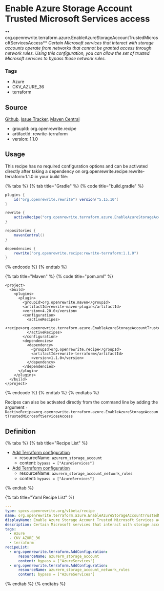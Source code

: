 # Enable Azure Storage Account Trusted Microsoft Services access

** org.openrewrite.terraform.azure.EnableAzureStorageAccountTrustedMicrosoftServicesAccess**
_Certain Microsoft services that interact with storage accounts operate from networks that cannot be granted access through network rules. Using this configuration, you can allow the set of trusted Microsoft services to bypass those network rules._

### Tags

* Azure
* CKV_AZURE_36
* terraform

## Source

[Github](https://github.com/openrewrite/rewrite-terraform), [Issue Tracker](https://github.com/openrewrite/rewrite-terraform/issues), [Maven Central](https://search.maven.org/artifact/org.openrewrite.recipe/rewrite-terraform/1.1.0/jar)

* groupId: org.openrewrite.recipe
* artifactId: rewrite-terraform
* version: 1.1.0


## Usage

This recipe has no required configuration options and can be activated directly after taking a dependency on org.openrewrite.recipe:rewrite-terraform:1.1.0 in your build file:

{% tabs %}
{% tab title="Gradle" %}
{% code title="build.gradle" %}
```groovy
plugins {
    id("org.openrewrite.rewrite") version("5.15.10")
}

rewrite {
    activeRecipe("org.openrewrite.terraform.azure.EnableAzureStorageAccountTrustedMicrosoftServicesAccess")
}

repositories {
    mavenCentral()
}

dependencies {
    rewrite("org.openrewrite.recipe:rewrite-terraform:1.1.0")
}
```
{% endcode %}
{% endtab %}

{% tab title="Maven" %}
{% code title="pom.xml" %}
```markup
<project>
  <build>
    <plugins>
      <plugin>
        <groupId>org.openrewrite.maven</groupId>
        <artifactId>rewrite-maven-plugin</artifactId>
        <version>4.20.0</version>
        <configuration>
          <activeRecipes>
            <recipe>org.openrewrite.terraform.azure.EnableAzureStorageAccountTrustedMicrosoftServicesAccess</recipe>
          </activeRecipes>
        </configuration>
        <dependencies>
          <dependency>
            <groupId>org.openrewrite.recipe</groupId>
            <artifactId>rewrite-terraform</artifactId>
            <version>1.1.0</version>
          </dependency>
        </dependencies>
      </plugin>
    </plugins>
  </build>
</project>
```
{% endcode %}
{% endtab %}
{% endtabs %}

Recipes can also be activated directly from the command line by adding the argument `-DactiveRecipe=org.openrewrite.terraform.azure.EnableAzureStorageAccountTrustedMicrosoftServicesAccess`

## Definition

{% tabs %}
{% tab title="Recipe List" %}
* [Add Terraform configuration](../../terraform/addconfiguration.md)
  * resourceName: `azurerm_storage_account`
  * content: `bypass = ["AzureServices"]`
* [Add Terraform configuration](../../terraform/addconfiguration.md)
  * resourceName: `azurerm_storage_account_network_rules`
  * content: `bypass = ["AzureServices"]`

{% endtab %}

{% tab title="Yaml Recipe List" %}
```yaml
---
type: specs.openrewrite.org/v1beta/recipe
name: org.openrewrite.terraform.azure.EnableAzureStorageAccountTrustedMicrosoftServicesAccess
displayName: Enable Azure Storage Account Trusted Microsoft Services access
description: Certain Microsoft services that interact with storage accounts operate from networks that cannot be granted access through network rules. Using this configuration, you can allow the set of trusted Microsoft services to bypass those network rules.
tags:
  - Azure
  - CKV_AZURE_36
  - terraform
recipeList:
  - org.openrewrite.terraform.AddConfiguration:
      resourceName: azurerm_storage_account
      content: bypass = ["AzureServices"]
  - org.openrewrite.terraform.AddConfiguration:
      resourceName: azurerm_storage_account_network_rules
      content: bypass = ["AzureServices"]

```
{% endtab %}
{% endtabs %}
